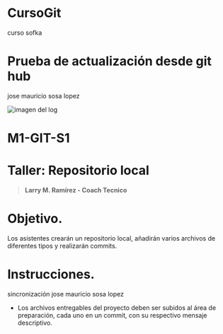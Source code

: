 
# CursoGit
curso sofka

# Prueba de actualización desde git hub 

jose mauricio sosa lopez

![imagen del log ](log.png)

# M1-GIT-S1
# **Taller: Repositorio local**
> **Larry M. Ramírez - Coach Tecnico**

# Objetivo.

Los asistentes crearán un repositorio local, añadirán varios archivos de diferentes tipos y realizarán commits.

# Instrucciones.

sincronización jose mauricio sosa  lopez

-   Los archivos entregables del proyecto deben ser subidos al área de preparación, cada uno en un commit, con su respectivo mensaje descriptivo.

